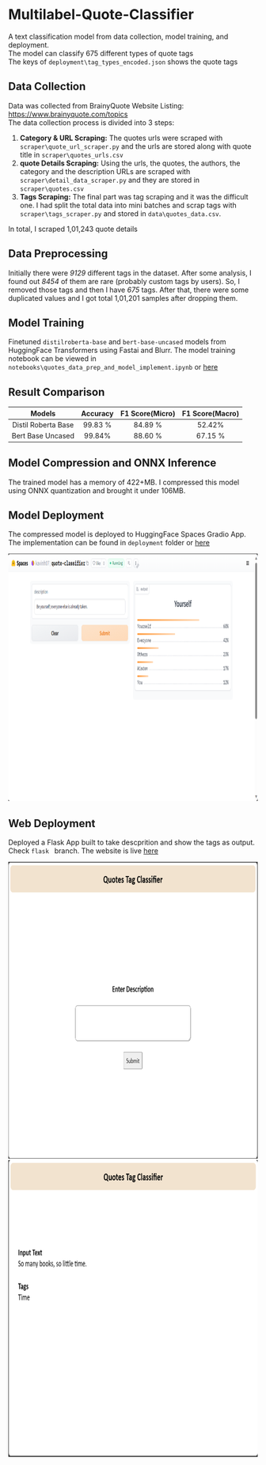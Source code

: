 # Multilabel-Quote-Classifier

A text classification model from data collection, model training, and deployment. <br/>
The model can classify 675 different types of quote tags <br/>The keys of `deployment\tag_types_encoded.json` shows the quote tags

 ## Data Collection

Data was collected from BrainyQuote Website Listing: https://www.brainyquote.com/topics <br/>The data collection process is divided into 3 steps:

1. **Category & URL Scraping:** The quotes urls were scraped with `scraper\quote_url_scraper.py` and the urls are stored along with quote title in `scraper\quotes_urls.csv`
2. **quote Details Scraping:** Using the urls, the quotes, the authors, the category and the description URLs are scraped with `scraper\detail_data_scraper.py` and they are stored in `scraper\quotes.csv`
3. **Tags Scraping:** The final part was tag scraping and it was the difficult one. I had split the total data into mini batches and scrap tags with `scraper\tags_scraper.py` and stored in `data\quotes_data.csv`.

In total, I scraped 1,01,243 quote details

## Data Preprocessing

Initially there were *9129* different tags in the dataset. After some analysis, I found out *8454* of them are rare (probably custom tags by users). So, I removed those tags and then I have *675* tags. After that, there were some duplicated values and I got total 1,01,201 samples after dropping them.

## Model Training

Finetuned `distilroberta-base` and `bert-base-uncased` models from HuggingFace Transformers using Fastai and Blurr. The model training notebook can be viewed in `notebooks\quotes_data_prep_and_model_implement.ipynb` or [here](https://colab.research.google.com/drive/1GcgSEmS1FCtnuL6XmPLurVufQJcYaSsa?usp=sharing)

## Result Comparison

Models|Accuracy|F1 Score(Micro)|F1 Score(Macro)
:---:|:---:|:---:|:---:
Distil Roberta Base| 99.83 % | 84.89 % | 52.42%
Bert Base Uncased| 99.84% | 88.60 % | 67.15 %

## Model Compression and ONNX Inference

The trained model has a memory of 422+MB. I compressed this model using ONNX quantization and brought it under 106MB. 

## Model Deployment

The compressed model is deployed to HuggingFace Spaces Gradio App. The implementation can be found in `deployment` folder or [here](https://huggingface.co/spaces/kavinh07/quote-classifier) 

<img src = "deployment\hugging_face_interface.png" width="800" height="500">

## Web Deployment
Deployed a Flask App built to take descprition and show the tags as output. Check `flask ` branch. The website is live [here](https://multilabelquoteclassifier.onrender.com) 

<img src = "deployment\webpage-1.png" width="800" height="600">
<img src = "deployment\webpage-2.png" width="800" height="600">
